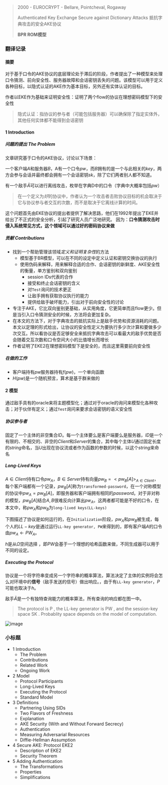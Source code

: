 > 2000 - EUROCRYPT - Bellare, Pointcheval, Rogaway
>
> Authenticated Key Exchange Secure against Dictionary Attacks 抵抗字典攻击的安全AKE协议
>
> **BPR ROM模型**

### 翻译记录

#### 摘要

对于基于口令的AKE协议的底层理论处于滞后的阶段，作者提出了一种模型来处理口令猜测、前向安全性、服务器故障和会话密钥丢失的问题。该模型可以用于定义各种目标，以隐式认证的AKE作为基本目标，另外还有实体认证的目标。

作者以EKE作为基础来证明安全性：证明了两个flow的协议在理想密码模型下的安全性

> 隐式认证：指协议的参与者（可能包括服务器）可以确保除了指定实体外，其他任何实体都不能得到会话密钥

#### 1 Introduction

##### 问题的提出 The Problem

文章研究基于口令的AKE协议，讨论以下场景：

一个客户端$A$和服务器$B$，A有一个口令$pw$，而$B$拥有的是一个与此相关的$key$，两方会参与会话并最终都会拥有一个会话密钥$sk$，除了它们两者别人都不知道。

有一个敌手$Ã$可以进行离线攻击，枚举在字典D中的口令（字典中大概率包括$pw$）

> 在一个定义为*好*的协议中，作者认为一个攻击者击败协议目标的机会取决于它与协议参与者交互的次数，而不是取决于它离线计算的时间。

这个问题首先由EKE协议的提出者提供了解决思路，他们在1992年提出了EKE并给出了不正式的安全分析，引起了研究人员广泛地研究。 因为：**口令猜测攻击时侵入系统常见方式，这个领域可以通过好的密码协议来做**

##### 贡献 Contributions

- 找到一个帮助管理该领域*定义和证明复杂性*的方法
	- 模型基于BR模型，可以在不同的设定中定义认证和密钥交换协议的执行
	- 使用伪码来解释，用来解释合适的合作、会话密钥的新鲜度、AKE安全性的衡量，单方鉴别和双向鉴别
		- session IDs代表的合作
		- 接受和终止会话密钥的含义
		- 对`Test`询问的技术更正
		- 让敌手拥有获取协议执行的能力
		- 提供给敌手破坏能力，引出对于前向安全性的讨论
- 专注于AKE，它比双向鉴别更基础，从实用角度，它更简单而且flow更少。但是当引入口令猜测安全的时候，方法将会更加复杂。
- 在本文的方法下，对于字典攻击的抵抗实际上是敌手优势和资源消耗的问题。本文以定理的形式给出，让协议的安全性定义为要执行多少次计算和要做多少次交互。所以看协议是否足够安全来抵抗字典攻击可以看最大的敌手优势是否会随着交互次数和口令空间大小的比值增长而增长
- 作者证明了EKE2在理想密码模型下是安全的，而且这里需要前向安全性

##### 在做的工作

- 客户端持有$pw$服务器持有$f(pw)$，一个单向函数
- $H(pw)$是一个随机预言，算术是基于群来做的

#### 2 模型

通过敌手具有的oracle来将主题模型化；通过对于oracle的询问来模型化各种攻击；对于伙伴有定义；通过`Test`询问来要求会话密钥的语义安全性

##### 协议参与者

固定了一个主体的非空集合$ID$。每一个主体要么是客户端要么是服务器，$ID$是一个有限的、不相交的、非空的$Client$和$Server$的集合，其中每个主体$U$通过固定长度的$string$命名，当$U$出现在协议流或者作为函数的参数的时候，以这个$string$来命名

##### Long-Lived Keys

$A∈Client$持有口令$pw_A$，$B∈Server$持有向量$pw_B=<pw_B[A]>_{A∈Client}$，每个客户端都有一个记录，$pw_B[A]$称为`transformed-password`，在一个对称模型的协议中$pw_A=pw_B[A]$，即服务器和客户端拥有相同的$password$。对于非对称的模型，$pw_B[A]$结合$A,B$很难反向计算出$pw_A$。这两者都可能是不好的口令，在本文中，称$pw_A$和$pw_B$为`long-lived keys(LL-keys)`

下图描述了协议是如何运行的，在`Initialization`阶段，$pw_A$和$pw_B$被生成，每个人的$LL-key$是通过运行`LL-key generator, PW`来得到的，即有客户端$A$的口令由$pw_A←PW_A$。

$h$是从$Ω$空间选择 ，即$PW$会基于一个理想的哈希函数来做，不同生成器可以用于不同的设定。

##### Executing the Protocol

协议是一个将字符串变成另一个字符串的概率算法，算法决定了主体的实例将会怎么对环境中的**信号**（敌手发送的信号）做出响应。，由于有`LL-key generator`，$P$可能也取决于$h$。

敌手$Ã$是一个有独特查询能力的概率算法，所有查询的响应都在图一中。

> The protocol is P , the LL-key generator is PW , and the session-key space SK . Probablity space depends on the model of computation.

![image](https://user-images.githubusercontent.com/40269368/148863004-4fd6f427-b5b7-4819-a7b2-d25da199a1fb.png)





### 小标题

- 1 Introduction
	- The Problem
	- Contributions
	- Related Work
	- Ongoing Work
- 2 Model
	- Protocol Participants
	- Long-Lived Keys
	- Executing the Protocol
	- Standard Model
- 3 Definitions
	- Partnering Using SIDs
	- Two Flavors of Freshness
	- Explanation
	- AKE Security (With and Without Forward Secrecy)
	- Authentication
	- Measuring Adversarial Resources
	- Diffie-Hellman Assumption
- 4 Secure AKE: Protocol EKE2
	- Description of EKE2
	- Security Theorem
- 5 Adding Authentication
	- The Transformations
	- Properties
	- Simplifications